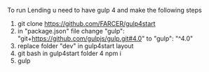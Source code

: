 To run Lending u need to have gulp 4 and make the following steps
1. git clone https://github.com/FARCER/gulp4start
2. in "package.json" file change "gulp": "git+https://github.com/gulpjs/gulp.git#4.0" to "gulp": "^4.0"
3. replace folder "dev" in gulp4start layout 
4. git bash in gulp4start folder
4 npm i
5. gulp
